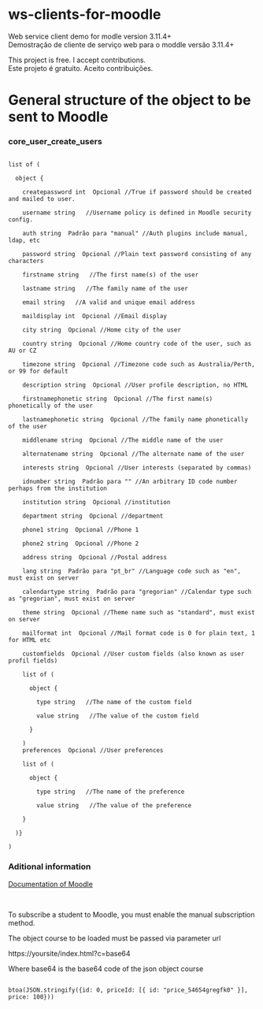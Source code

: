 # ws-clients-for-moodle
Web service client demo for modle version 3.11.4+<br>
Demostração de cliente de serviço web para o moddle versão 3.11.4+

This project is free. I accept contributions.<br>
Este projeto é gratuito. Aceito contribuições.

# General structure of the object to be sent to Moodle
<h3>core_user_create_users</h3>
<pre><code>
list of (  <br>
  object { <br>
    createpassword int  Opcional //True if password should be created and mailed to user. <br>
    username string   //Username policy is defined in Moodle security config. <br>
    auth string  Padrão para "manual" //Auth plugins include manual, ldap, etc <br>
    password string  Opcional //Plain text password consisting of any characters <br>
    firstname string   //The first name(s) of the user <br>
    lastname string   //The family name of the user <br>
    email string   //A valid and unique email address <br>
    maildisplay int  Opcional //Email display <br>
    city string  Opcional //Home city of the user <br>
    country string  Opcional //Home country code of the user, such as AU or CZ <br>
    timezone string  Opcional //Timezone code such as Australia/Perth, or 99 for default <br>
    description string  Opcional //User profile description, no HTML <br>
    firstnamephonetic string  Opcional //The first name(s) phonetically of the user <br>
    lastnamephonetic string  Opcional //The family name phonetically of the user <br>
    middlename string  Opcional //The middle name of the user <br>
    alternatename string  Opcional //The alternate name of the user <br>
    interests string  Opcional //User interests (separated by commas) <br>
    idnumber string  Padrão para "" //An arbitrary ID code number perhaps from the institution <br>
    institution string  Opcional //institution <br>
    department string  Opcional //department <br>
    phone1 string  Opcional //Phone 1 <br>
    phone2 string  Opcional //Phone 2 <br>
    address string  Opcional //Postal address <br>
    lang string  Padrão para "pt_br" //Language code such as "en", must exist on server <br>
    calendartype string  Padrão para "gregorian" //Calendar type such as "gregorian", must exist on server <br>
    theme string  Opcional //Theme name such as "standard", must exist on server <br>
    mailformat int  Opcional //Mail format code is 0 for plain text, 1 for HTML etc <br>
    customfields  Opcional //User custom fields (also known as user profil fields) <br>
    list of (  <br>
      object { <br>
        type string   //The name of the custom field <br>
        value string   //The value of the custom field <br>
      }  <br>
    )
    preferences  Opcional //User preferences <br>
    list of (  <br>
      object { <br>
        type string   //The name of the preference <br>
        value string   //The value of the preference <br>
    }  <br>
  )}  <br>
)</code></pre>

<h3>Aditional information</h3>
<p>
  <a href="https://docs.moodle.org/dev/Web_services#Creating_users">Documentation of Moodle</a>
</p>
<br>
<p>
  To subscribe a student to Moodle, you must enable the manual subscription method.
</p>
<p>The object course to be loaded must be passed via parameter url</p>
<p>https://yoursite/index.html?c=base64</p>
<p>Where base64 is the base64 code of the json object course</p>
<pre><code>
btoa(JSON.stringify({id: 0, priceId: [{ id: "price_54654gregfk0" }], price: 100}))
</code></pre>

